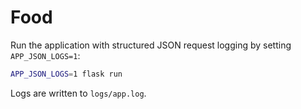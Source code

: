 # Food

Run the application with structured JSON request logging by setting `APP_JSON_LOGS=1`:

```bash
APP_JSON_LOGS=1 flask run
```

Logs are written to `logs/app.log`.
